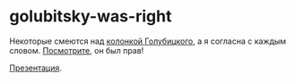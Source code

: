 # golubitsky-was-right
Некоторые смеются над [колонкой Голубицкого](https://novayagazeta.ru/articles/2019/12/14/83159-ob-oksyumorone-hakaton-solidarnosti),
а я согласна с каждым словом. [Посмотрите](https://github.com/nekotik2/golubitsky-was-right/pull/1), он был прав!

[Презентация](https://imgur.com/a/698yhFg).
